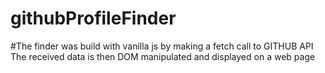 # githubProfileFinder
#The finder was build with vanilla js by making a fetch call to GITHUB API 
The received data is then DOM manipulated and displayed on a web page
